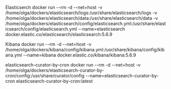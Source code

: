 Elasticserch
docker run --rm -d --net=host -v /home/olga/dockers/elasticsearch/logs:/usr/share/elasticsearch/logs -v /home/olga/dockers/elasticsearch/data:/usr/share/elasticsearch/data -v /home/olga/dockers/elasticsearch/config/elasticsearch.yml:/usr/share/elasticsearch/config/elasticsearch.yml --name=elasticsearch docker.elastic.co/elasticsearch/elasticsearch:5.6.9 

Kibana
docker run --rm -d --net=host -v /home/olga/dockers/kibana/config/kibana.yml:/usr/share/kibana/config/kibana.yml --name=kibana docker.elastic.co/kibana/kibana:5.6.9

elasticsearch-curator-by-cron
docker run --rm -d --net=host -v /home/olga/dockers/elasticsearch-curator-by-cron/config:/usr/share/curator/config --name=elasticsearch-curator-by-cron elasticsearch-curator-by-cron:latest

